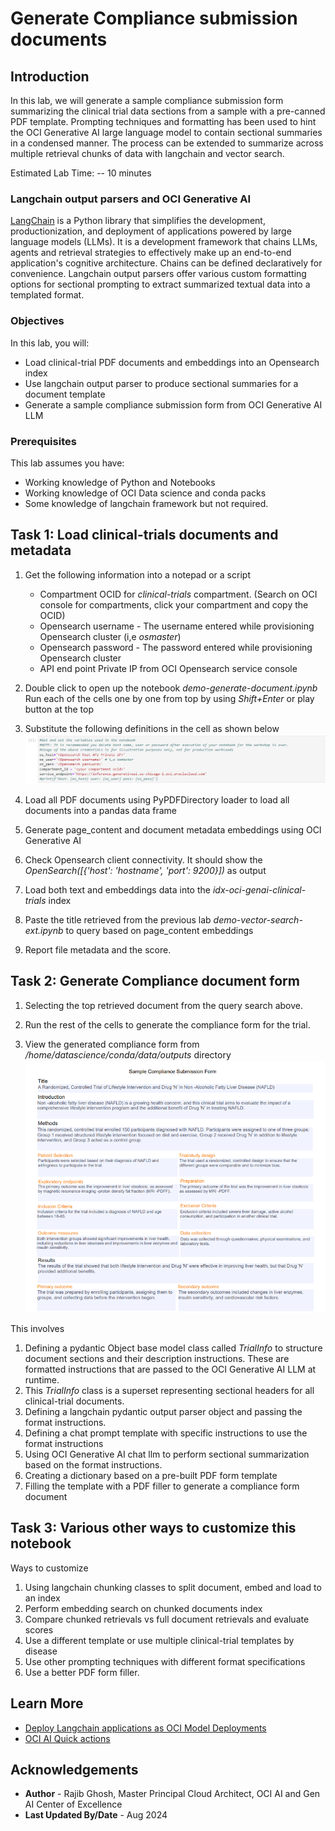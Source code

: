 # Generate Compliance submission documents

## Introduction

In this lab, we will generate a sample compliance submission form summarizing the clinical trial data sections from a sample with a pre-canned PDF template. Prompting techniques and formatting has been used to hint the OCI Generative AI large language model to contain sectional summaries in a condensed manner. The process can be extended to summarize across multiple retrieval chunks of data with langchain and vector search.

Estimated Lab Time: -- 10 minutes

### Langchain output parsers and OCI Generative AI

[LangChain](https://python.langchain.com/v0.2/docs/introduction/) is a Python library that simplifies the development, productionization, and deployment of applications powered by large language models (LLMs). It is a development framework that chains LLMs, agents and retrieval strategies to effectively make up an end-to-end application's cognitive architecture. Chains can be defined declaratively for convenience. Langchain output parsers offer various custom formatting options for sectional prompting to extract summarized textual data into a templated format.

### Objectives

In this lab, you will:

* Load clinical-trial PDF documents and embeddings into an Opensearch index
* Use langchain output parser to produce sectional summaries for a document template
* Generate a sample compliance submission form from OCI Generative AI LLM

### Prerequisites

This lab assumes you have:

* Working knowledge of Python and Notebooks
* Working knowledge of OCI Data science and conda packs
* Some knowledge of langchain framework but not required.

## Task 1: Load clinical-trials documents and metadata

1. Get the following information into a notepad or a script

   * Compartment OCID for *clinical-trials* compartment. (Search on OCI console for compartments, click your compartment and copy the OCID)
   * Opensearch username - The username entered while provisioning Opensearch cluster (i,e *osmaster*)
   * Opensearch password - The password entered while provisioning Opensearch cluster
   * API end point Private IP from OCI Opensearch service console

2. Double click to open up the notebook *demo-generate-document.ipynb* Run each of the cells one by one from top by using *Shift+Enter* or play button at the top

3. Substitute the following definitions in the cell as shown below
 ![Image alt text](images/lab5-note-os-1.png)

4. Load all PDF documents using PyPDFDirectory loader to load all documents into a pandas data frame

5. Generate page_content and document metadata embeddings using OCI Generative AI

6. Check Opensearch client connectivity. It should show the *OpenSearch([{'host': 'hostname', 'port': 9200}])* as output

7. Load both text and embeddings data into the *idx-oci-genai-clinical-trials* index

8. Paste the title retrieved from the previous lab *demo-vector-search-ext.ipynb* to query based on page_content embeddings

9. Report file metadata and the score.

## Task 2: Generate Compliance document form

1. Selecting the top retrieved document from the query search above.

2. Run the rest of the cells to generate the compliance form for the trial.

3. View the generated compliance form from */home/datascience/conda/data/outputs* directory
 ![Image alt text](images/lab5-comp-doc.png)

This involves

1. Defining a pydantic Object base model class called *TrialInfo* to structure document sections and their description instructions. These are formatted instructions that are passed to the OCI Generative AI LLM at runtime.
2. This *TrialInfo* class is a superset representing sectional headers for all clinical-trial documents.
3. Defining a langchain pydantic output parser object and passing the format instructions.
4. Defining a chat prompt template with specific instructions to use the format instructions
5. Using OCI Generative AI chat llm to perform sectional summarization based on the format instructions.
6. Creating a dictionary based on a pre-built PDF form template
7. Filling the template with a PDF filler to generate a compliance form document

## Task 3: Various other ways to customize this notebook

Ways to customize

1. Using langchain chunking classes to split document, embed and load to an index
2. Perform embedding search on chunked documents index
3. Compare chunked retrievals vs full document retrievals and evaluate scores
4. Use a different template or use multiple clinical-trial templates by disease
5. Use other prompting techniques with different format specifications
6. Use a better PDF form filler.

## Learn More

* [Deploy Langchain applications as OCI Model Deployments](https://blogs.oracle.com/ai-and-datascience/post/deploy-langchain-application-as-model-deployment)
* [OCI AI Quick actions](https://docs.oracle.com/en-us/iaas/data-science/using/ai-quick-actions.htm)

## Acknowledgements

* **Author** - Rajib Ghosh, Master Principal Cloud Architect, OCI AI and Gen AI Center of Excellence
* **Last Updated By/Date** - Aug 2024
